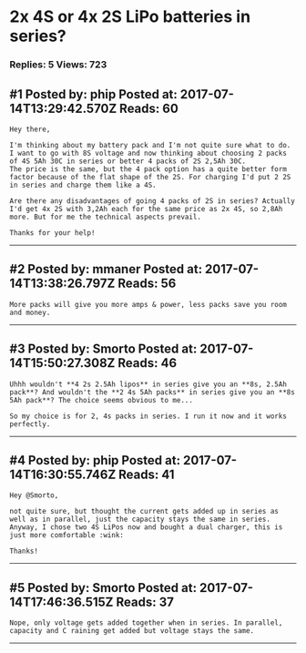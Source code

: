 # 2x 4S or 4x 2S LiPo batteries in series?

### Replies: 5 Views: 723

## \#1 Posted by: phip Posted at: 2017-07-14T13:29:42.570Z Reads: 60

```
Hey there,

I'm thinking about my battery pack and I'm not quite sure what to do. I want to go with 8S voltage and now thinking about choosing 2 packs of 4S 5Ah 30C in series or better 4 packs of 2S 2,5Ah 30C. 
The price is the same, but the 4 pack option has a quite better form factor because of the flat shape of the 2S. For charging I'd put 2 2S in series and charge them like a 4S.

Are there any disadvantages of going 4 packs of 2S in series? Actually I'd get 4x 2S with 3,2Ah each for the same price as 2x 4S, so 2,8Ah more. But for me the technical aspects prevail.

Thanks for your help!
```

---
## \#2 Posted by: mmaner Posted at: 2017-07-14T13:38:26.797Z Reads: 56

```
More packs will give you more amps & power, less packs save you room and money.
```

---
## \#3 Posted by: Smorto Posted at: 2017-07-14T15:50:27.308Z Reads: 46

```
Uhhh wouldn't **4 2s 2.5Ah lipos** in series give you an **8s, 2.5Ah pack**? And wouldn't the **2 4s 5Ah packs** in series give you an **8s 5Ah pack**? The choice seems obvious to me...

So my choice is for 2, 4s packs in series. I run it now and it works perfectly.
```

---
## \#4 Posted by: phip Posted at: 2017-07-14T16:30:55.746Z Reads: 41

```
Hey @Smorto,

not quite sure, but thought the current gets added up in series as well as in parallel, just the capacity stays the same in series. Anyway, I chose two 4S LiPos now and bought a dual charger, this is just more comfortable :wink:

Thanks!
```

---
## \#5 Posted by: Smorto Posted at: 2017-07-14T17:46:36.515Z Reads: 37

```
Nope, only voltage gets added together when in series. In parallel, capacity and C raining get added but voltage stays the same.
```

---
